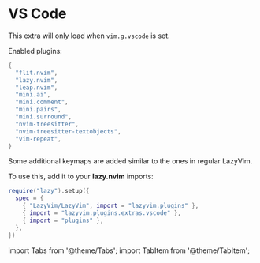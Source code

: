 # VS Code

This extra will only load when `vim.g.vscode` is set.

Enabled plugins:

```lua
{
  "flit.nvim",
  "lazy.nvim",
  "leap.nvim",
  "mini.ai",
  "mini.comment",
  "mini.pairs",
  "mini.surround",
  "nvim-treesitter",
  "nvim-treesitter-textobjects",
  "vim-repeat",
}
```

Some additional keymaps are added similar to the ones in regular LazyVim.

<!-- plugins:start -->

To use this, add it to your **lazy.nvim** imports:

```lua title="lua/config/lazy.lua" {4}
require("lazy").setup({
  spec = {
    { "LazyVim/LazyVim", import = "lazyvim.plugins" },
    { import = "lazyvim.plugins.extras.vscode" },
    { import = "plugins" },
  },
})
```

import Tabs from '@theme/Tabs';
import TabItem from '@theme/TabItem';

<!-- plugins:end -->
